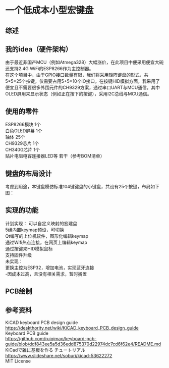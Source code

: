 # 一个低成本小型宏键盘
## 综述

## 我的idea（硬件架构）
由于最近非国产MCU（例如Atmega328）大幅涨价，在此项目中便采用便宜大碗还支持2.4G WiFi的ESP8266作为主控制器。  
在这个项目中，由于GPIO接口数量有限，我们将采用矩阵键盘的形式，共5*5=25个按键，仅需要占用5+5=10个IO接口。在按键HID模拟方面，我采用了便宜且不需要很多外围元件的CH9329方案，通过串口UART与MCU通信。其中OLED屏用来显示状态（例如正在按下的按键），采用I2C总线与MCU通信。  

## 使用的零件
ESP8266模块 1个  
白色OLED屏幕 1个  
轴体 25个  
CH9329芯片 1个  
CH340G芯片 1个  
贴片电阻电容连接器LED等 若干（参考BOM清单）  

## 键盘的布局设计
考虑到用途，本键盘模仿标准104键键盘的小键盘，共设有25个按键，布局如下图：  

## 实现的功能
计划实现：
可以自定义映射的宏建盘  
5组内置keymap预设，可切换  
Qt编写的上位机软件，图形化编辑keymap  
通过Wifi热点连接，在网页上编辑keymap  
通过按键来HID模拟鼠标  
支持固件升级  
未实现：  
更换主控为ESP32，增加电池，实现蓝牙连接  
-因成本过高，且没有相关需求，暂时搁置  

## PCB绘制

## 参考资料
KiCAD keyboard PCB design guide  
https://deskthority.net/wiki/KiCAD_keyboard_PCB_design_guide  
Keyboard PCB guide  
https://github.com/ruiqimao/keyboard-pcb-guide/blob/ddf843ee5a5d36edd875370d22974dc7cd6f62e4/README.md  
KiCadで雑に基板を作る チュートリアル  
https://www.slideshare.net/soburi/kicad-53622272  
MIT License
